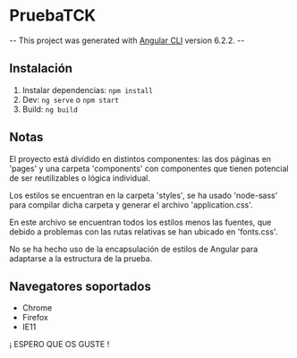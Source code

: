 # PruebaTCK

-- This project was generated with [Angular CLI](https://github.com/angular/angular-cli) version 6.2.2. --

## Instalación

1. Instalar dependencias: `npm install`
2. Dev: `ng serve` o `npm start`
3. Build: `ng build`

## Notas

El proyecto está dividido en distintos componentes: las dos páginas en 'pages' y una carpeta 'components' con componentes que tienen potencial de ser reutilizables o lógica individual.

Los estilos se encuentran en la carpeta 'styles', se ha usado 'node-sass' para compilar dicha carpeta y generar el archivo 'application.css'.

En este archivo se encuentran todos los estilos menos las fuentes, que debido a problemas con las rutas relativas se han ubicado en 'fonts.css'.

No se ha hecho uso de la encapsulación de estilos de Angular para adaptarse a la estructura de la prueba.

## Navegatores soportados

- Chrome
- Firefox
- IE11

¡ ESPERO QUE OS GUSTE !